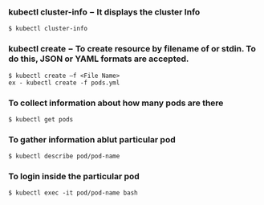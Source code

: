 ### kubectl cluster-info − It displays the cluster Info
```
$ kubectl cluster-info
```
### kubectl create − To create resource by filename of or stdin. To do this, JSON or YAML formats are accepted.
```
$ kubectl create –f <File Name>
ex - kubectl create -f pods.yml
```
### To collect information about how many pods are there
```
$ kubectl get pods
```
### To gather information ablut particular pod
```
$ kubectl describe pod/pod-name
```
### To login inside the particular pod
```
$ kubectl exec -it pod/pod-name bash 
```
